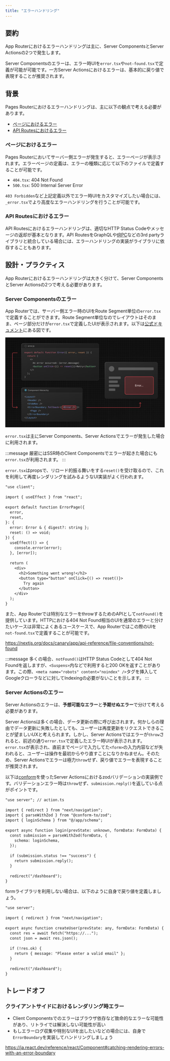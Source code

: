 ```yaml
---
title: "エラーハンドリング"
---
```


## 要約

App Routerにおけるエラーハンドリングは主に、Server ComponentsとServer Actionsの2つで発生します。

Server Componentsのエラーは、エラー時UIを`error.tsx`や`not-found.tsx`で定義が可能が可能です。一方Server Actionsにおけるエラーは、基本的に戻り値で表現することが推奨されます。

## 背景

Pages Routerにおけるエラーハンドリングは、主に以下の観点で考える必要があります。

- [ページにおけるエラー](#ページにおけるエラー)
- [API Routesにおけるエラー](#api-routesにおけるエラー)

### ページにおけるエラー

Pages Routerにおいてサーバー側エラーが発生すると、エラーページが表示されます。エラーページの定義は、エラーの種類に応じて以下のファイルで定義することが可能です。

- `404.tsx`: 404 Not Found
- `500.tsx`: 500 Internal Server Error

`403 Forbidden`など上記定義以外でエラー時UIをカスタマイズしたい場合には、`_error.tsx`でより高度なエラーハンドリングを行うことが可能です。

### API Routesにおけるエラー

API Routesにおけるエラーハンドリングは、適切なHTTP Status Codeやメッセージの返却が基本となります。API RoutesをGraphQLや[tRPC](https://trpc.io/)などの3rd partyライブラリと統合している場合には、エラーハンドリングの実装がライブラリに依存することもあります。

## 設計・プラクティス

App Routerにおけるエラーハンドリングは大きく分けて、Server ComponentsとServer Actionsの2つで考える必要があります。

### Server Componentsのエラー

App Routerでは、サーバー側エラー時のUIをRoute Segment単位の`error.tsx`で定義することができます。Route Segment単位なのでレイアウトはそのまま、ページ部分だけが`error.tsx`で定義したUIが表示されます。以下は[公式ドキュメント](https://nextjs.org/docs/canary/app/api-reference/file-conventions/error#how-errorjs-works)にある図です。

![エラー時のUIイメージ](/images/nextjs-basic-principle/error-ui.png)

`error.tsx`は主にServer Components、Server Actionsでエラーが発生した場合に利用されます。

:::message
厳密にはSSR時のClient Componentsでエラーが起きた場合にも`error.tsx`が利用されます。
:::

`error.tsx`はpropsで、リロード的振る舞いをする`reset()`を受け取るので、これを利用して再度レンダリングを試みるようなUI実装がよく行われます。

```tsx
"use client";

import { useEffect } from "react";

export default function ErrorPage({
  error,
  reset,
}: {
  error: Error & { digest?: string };
  reset: () => void;
}) {
  useEffect(() => {
    console.error(error);
  }, [error]);

  return (
    <div>
      <h2>Something went wrong!</h2>
      <button type="button" onClick={() => reset()}>
        Try again
      </button>
    </div>
  );
}
```

また、App Routerでは特別なエラーをthrowするためのAPIとして`notFound()`を提供しています。HTTPにおける404 Not Found相当のUIを通常のエラーと分けたいケースは非常によくあるユースケースで、App Routerではこの際のUIを`not-found.tsx`で定義することが可能です。

https://nextjs.org/docs/canary/app/api-reference/file-conventions/not-found

:::message
多くの場合、`notFound()`はHTTP Status Codeとして404 Not Foundを返しますが、`<Suspens>`内などで利用すると200 OKを返すことがあります。この際、`<meta name="robots" content="noindex" />`タグを挿入してGoogleクローラなどに対してIndexingの必要がないことを示します。
:::

### Server Actionsのエラー

Server Actionsのエラーは、**予想可能なエラー**と**予期せぬエラー**で分けて考える必要があります。

Server Actionsは多くの場合、データ更新の際に呼び出されます。何かしらの理由でデータ更新に失敗したとしても、ユーザーは再度更新をリクエストできることが望ましいUXと考えられます。しかし、Server Actionsではエラーが`throw`されると、前述の通り`error.tsx`で定義したエラー時UIが表示されます。`error.tsx`が表示され、直前までページで入力してた`<form>`の入力内容などが失われると、ユーザーは操作を最初からやり直すことになりかねません。そのため、Server Actionsでエラーは極力`throw`せず、戻り値でエラーを表現することが推奨されます。

以下は[conform](https://ja.conform.guide/integration/nextjs)を使ったServer Actionsにおけるzodバリデーションの実装例です。バリデーションエラー時は`throw`せず、`submission.reply()`を返している点がポイントです。

```tsx
"use server"; // action.ts

import { redirect } from "next/navigation";
import { parseWithZod } from "@conform-to/zod";
import { loginSchema } from "@/app/schema";

export async function login(prevState: unknown, formData: FormData) {
  const submission = parseWithZod(formData, {
    schema: loginSchema,
  });

  if (submission.status !== "success") {
    return submission.reply();
  }

  redirect("/dashboard");
}
```

formライブラリを利用しない場合は、以下のように自身で戻り値を定義しましょう。

```tsx
"use server";

import { redirect } from "next/navigation";

export async function createUser(prevState: any, formData: FormData) {
  const res = await fetch("https://...");
  const json = await res.json();

  if (!res.ok) {
    return { message: "Please enter a valid email" };
  }

  redirect("/dashboard");
}
```

## トレードオフ

### クライアントサイドにおけるレンダリング時エラー

- Client Componentsでのエラーはブラウザ依存など致命的なエラーな可能性があり、リトライでは解決しない可能性が高い
- もしエラーログ収集や特別なUIを出したいなどの場合には、自身で`ErrorBoundary`を実装してハンドリングしましょう

https://ja.react.dev/reference/react/Component#catching-rendering-errors-with-an-error-boundary
